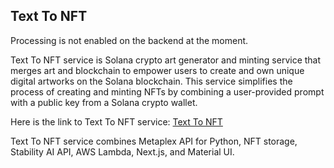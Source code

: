 ## Text To NFT

Processing is not enabled on the backend at the moment.

Text To NFT service is Solana crypto art generator and minting service that merges art and blockchain to empower users to create and own unique digital artworks on the Solana blockchain. This service simplifies the process of creating and minting NFTs by combining a user-provided prompt with a public key from a Solana crypto wallet. 

Here is the link to Text To NFT service: [Text To NFT](https://text-to-nft.miehaga.com/)


Text To NFT service combines Metaplex API for Python, NFT storage, Stability AI API, AWS Lambda, Next.js, and Material UI. 

<!-- a video demo -->



